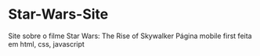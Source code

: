 # Star-Wars-Site
 Site sobre o filme Star Wars: The Rise of Skywalker Página mobile first feita em html, css, javascript

